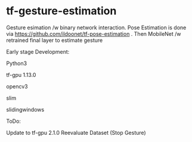 # tf-gesture-estimation
Gesture esimation /w binary network interaction. Pose Estimation is done via https://github.com/ildoonet/tf-pose-estimation . Then MobileNet /w retrained final layer to estimate gesture

Early stage Development:

Python3 

tf-gpu 1.13.0

opencv3

slim

slidingwindows

ToDo:

Update to tf-gpu 2.1.0
Reevaluate Dataset (Stop Gesture)

